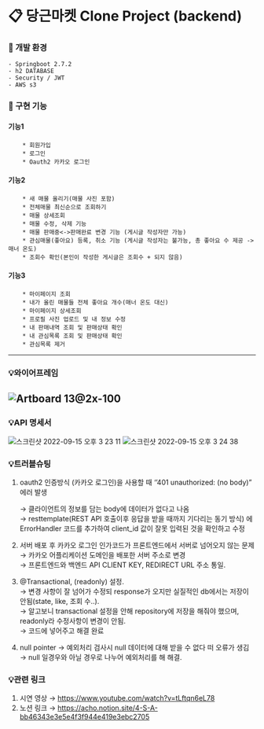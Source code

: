# 📋 당근마켓 Clone Project (backend)

### 🔎 개발 환경
    - Springboot 2.7.2
    - h2 DATABASE
    - Security / JWT
    - AWS s3
    
###  🔗 구현 기능
#### 기능1
        * 회원가입
        * 로그인
        * Oauth2 카카오 로그인
#### 기능2
        * 새 매물 올리기(매물 사진 포함)
        * 전체매물 최신순으로 조회하기
        * 매물 상세조회
        * 매물 수정, 삭제 기능
        * 매물 판매중<->판매완료 변경 기능 (게시글 작성자만 가능)
        * 관심매물(좋아요) 등록, 취소 기능 (게시글 작성자는 불가능, 총 좋아요 수 제공 -> 매너 온도)
        * 조회수 확인(본인이 작성한 게시글은 조회수 + 되지 않음)
#### 기능3
        * 마이페이지 조회
        * 내가 올린 매물들 전체 좋아요 개수(매너 온도 대신) 
        * 마이페이지 상세조회
        * 프로필 사진 업로드 및 내 정보 수정
        * 내 판매내역 조회 및 판매상태 확인
        * 내 관심목록 조회 및 판매상태 확인
        * 관심목록 제거
        
-------
### 💡와이어프레임
![Artboard 13@2x-100](https://user-images.githubusercontent.com/44489399/190330311-336e3e81-41f4-4855-acf9-f26c03d8ae4c.jpeg)
--------

### 💡API 명세서
![스크린샷 2022-09-15 오후 3 23 11](https://user-images.githubusercontent.com/44489399/190330882-e5dbc1ad-a0fc-4e7f-86d1-d4e7b188d754.jpeg)
![스크린샷 2022-09-15 오후 3 24 38](https://user-images.githubusercontent.com/44489399/190330892-96e0dfd8-81dd-4f3a-bab1-4008046605d6.jpeg)


### 💡트러블슈팅
1. oauth2 인증방식 (카카오 로그인)을 사용할 때 ‘’401 unauthorized: (no body)” 에러 발생
    
    → 클라이언트의 정보를 담는 body에 데이터가 없다고 나옴  
    → resttemplate(REST API 호출이후 응답을 받을 때까지 기다리는 동기 방식) 에 ErrorHandler 코드를 추가하여 client_id 값이 잘못 입력된 것을 확인하고 수정

2. 서버 배포 후 카카오 로그인 인가코드가  프론트엔드에서 서버로 넘어오지 않는 문제  
    → 카카오 어플리케이션 도메인을 배포한 서버 주소로 변경  
    → 프론트엔드와 백엔드 API CLIENT KEY, REDIRECT URL 주소 통일. 
    
3. @Transactional, (readonly) 설정.  
   → 변경 사항이 잘 넘어가 수정되 response가 오지만 실질적인 db에서는 저장이 안됨(state, like, 조회 수..).  
   → 알고보니 transactional 설정을 안해 repository에 저장을 해줘야 했으며, readonly라 수정사항이 변경이 안됨.  
   → 코드에 넣어주고 해결 완료
   
4. null pointer
   → 예외처리 검사시 null 데이터에 대해 받을 수 없다 떠 오류가 생김      
   → null 일경우와 아닐 경우로 나누어 예외처리를 해 해결.  
   
### 💡관련 링크
1. 시연 영상
    → https://www.youtube.com/watch?v=tLftqn6eL78
2. 노션 링크
    → https://acho.notion.site/4-S-A-bb46343e3e5e4f3f944e419e3ebc2705

